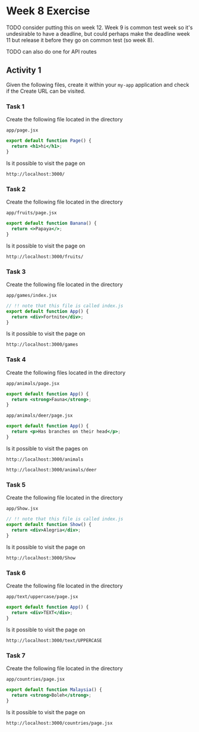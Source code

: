 # Week 8 Exercise

TODO consider putting this on week 12. Week 9 is common test week so it's undesirable to have a deadline, but could perhaps make the deadline week 11 but release it before they go on common test (so week 8).

TODO can also do one for API routes

## Activity 1

Given the following files, create it within your `my-app` application and check if the Create URL can be visited.

### Task 1

Create the following file located in the directory

`app/page.jsx`

```jsx
export default function Page() {
  return <h1>hi</h1>;
}
```

Is it possible to visit the page on

`http://localhost:3000/`

### Task 2

Create the following file located in the directory

`app/fruits/page.jsx`

```jsx
export default function Banana() {
  return <>Papaya</>;
}
```

Is it possible to visit the page on

`http://localhost:3000/fruits/`

### Task 3

Create the following file located in the directory

`app/games/index.jsx`

```jsx
// !! note that this file is called index.js
export default function App() {
  return <div>Fortnite</div>;
}
```

Is it possible to visit the page on

`http://localhost:3000/games`

### Task 4

Create the following files located in the directory

`app/animals/page.jsx`

```jsx
export default function App() {
  return <strong>Fauna</strong>;
}
```

`app/animals/deer/page.jsx`

```jsx
export default function App() {
  return <p>Has branches on their head</p>;
}
```

Is it possible to visit the pages on

`http://localhost:3000/animals`

`http://localhost:3000/animals/deer`

### Task 5

Create the following file located in the directory

`app/Show.jsx`

```jsx
// !! note that this file is called index.js
export default function Show() {
  return <div>Alegria</div>;
}
```

Is it possible to visit the page on

`http://localhost:3000/Show`

### Task 6

Create the following file located in the directory

`app/text/uppercase/page.jsx`

```jsx
export default function App() {
  return <div>TEXT</div>;
}
```

Is it possible to visit the page on

`http://localhost:3000/text/UPPERCASE`

### Task 7

Create the following file located in the directory

`app/countries/page.jsx`

```jsx
export default function Malaysia() {
  return <strong>Boleh</strong>;
}
```

Is it possible to visit the page on

`http://localhost:3000/countries/page.jsx`
